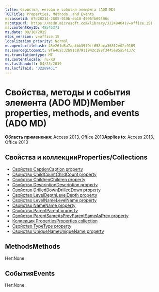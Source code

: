 ```yaml
---
title: Свойства, методы и события элемента (ADO MD)
TOCTitle: Properties, Methods, and Events
ms:assetid: 67d28214-2805-010b-eb10-4995fb69506c
ms:mtpsurl: https://msdn.microsoft.com/library/JJ249404(v=office.15)
ms:contentKeyID: 48545371
ms.date: 09/18/2015
mtps_version: v=office.15
localization_priority: Normal
ms.openlocfilehash: 48e26fd8a7aafbb39f9ff658bca36812e02c9169
ms.sourcegitcommit: 8fe462c32b91c87911942c188f3445e85a54137c
ms.translationtype: MT
ms.contentlocale: ru-RU
ms.lasthandoff: 04/23/2019
ms.locfileid: "32289451"
---
```

# <a name="member-properties-methods-and-events-ado-md"></a><span data-ttu-id="9ffc4-102">Свойства, методы и события элемента (ADO MD)</span><span class="sxs-lookup"><span data-stu-id="9ffc4-102">Member properties, methods, and events (ADO MD)</span></span>

<span data-ttu-id="9ffc4-103">**Область применения**: Access 2013, Office 2013</span><span class="sxs-lookup"><span data-stu-id="9ffc4-103">**Applies to**: Access 2013, Office 2013</span></span>

## <a name="propertiescollections"></a><span data-ttu-id="9ffc4-104">Свойства и коллекции</span><span class="sxs-lookup"><span data-stu-id="9ffc4-104">Properties/Collections</span></span>

- [<span data-ttu-id="9ffc4-105">Свойство Caption</span><span class="sxs-lookup"><span data-stu-id="9ffc4-105">Caption property</span></span>](caption-property-ado-md.md)
- [<span data-ttu-id="9ffc4-106">Свойство ChildCount</span><span class="sxs-lookup"><span data-stu-id="9ffc4-106">ChildCount property</span></span>](childcount-property-ado-md.md)
- [<span data-ttu-id="9ffc4-107">Свойство Children</span><span class="sxs-lookup"><span data-stu-id="9ffc4-107">Children property</span></span>](children-property-ado-md.md)
- [<span data-ttu-id="9ffc4-108">Свойство Description</span><span class="sxs-lookup"><span data-stu-id="9ffc4-108">Description property</span></span>](description-property-ado-md.md)
- [<span data-ttu-id="9ffc4-109">Свойство DrilledDown</span><span class="sxs-lookup"><span data-stu-id="9ffc4-109">DrilledDown property</span></span>](drilleddown-property-ado-md.md)
- [<span data-ttu-id="9ffc4-110">Свойство LevelDepth</span><span class="sxs-lookup"><span data-stu-id="9ffc4-110">LevelDepth property</span></span>](leveldepth-property-ado-md.md)
- [<span data-ttu-id="9ffc4-111">Свойство LevelName</span><span class="sxs-lookup"><span data-stu-id="9ffc4-111">LevelName property</span></span>](levelname-property-ado-md.md)
- [<span data-ttu-id="9ffc4-112">Свойство Name</span><span class="sxs-lookup"><span data-stu-id="9ffc4-112">Name property</span></span>](name-property-ado-md.md)
- [<span data-ttu-id="9ffc4-113">Свойство Parent</span><span class="sxs-lookup"><span data-stu-id="9ffc4-113">Parent property</span></span>](parent-property-ado-md.md)
- [<span data-ttu-id="9ffc4-114">Свойство ParentSameAsPrev</span><span class="sxs-lookup"><span data-stu-id="9ffc4-114">ParentSameAsPrev property</span></span>](parentsameasprev-property-ado-md.md)
- [<span data-ttu-id="9ffc4-115">Коллекция Properties</span><span class="sxs-lookup"><span data-stu-id="9ffc4-115">Properties collection</span></span>](properties-collection-ado.md)
- [<span data-ttu-id="9ffc4-116">Свойство Type</span><span class="sxs-lookup"><span data-stu-id="9ffc4-116">Type property</span></span>](type-property-ado-md.md)
- [<span data-ttu-id="9ffc4-117">Свойство UniqueName</span><span class="sxs-lookup"><span data-stu-id="9ffc4-117">UniqueName property</span></span>](uniquename-property-ado-md.md)


## <a name="methods"></a><span data-ttu-id="9ffc4-118">Methods</span><span class="sxs-lookup"><span data-stu-id="9ffc4-118">Methods</span></span>

<span data-ttu-id="9ffc4-119">Нет.</span><span class="sxs-lookup"><span data-stu-id="9ffc4-119">None.</span></span>

## <a name="events"></a><span data-ttu-id="9ffc4-120">События</span><span class="sxs-lookup"><span data-stu-id="9ffc4-120">Events</span></span>

<span data-ttu-id="9ffc4-121">Нет.</span><span class="sxs-lookup"><span data-stu-id="9ffc4-121">None.</span></span>

